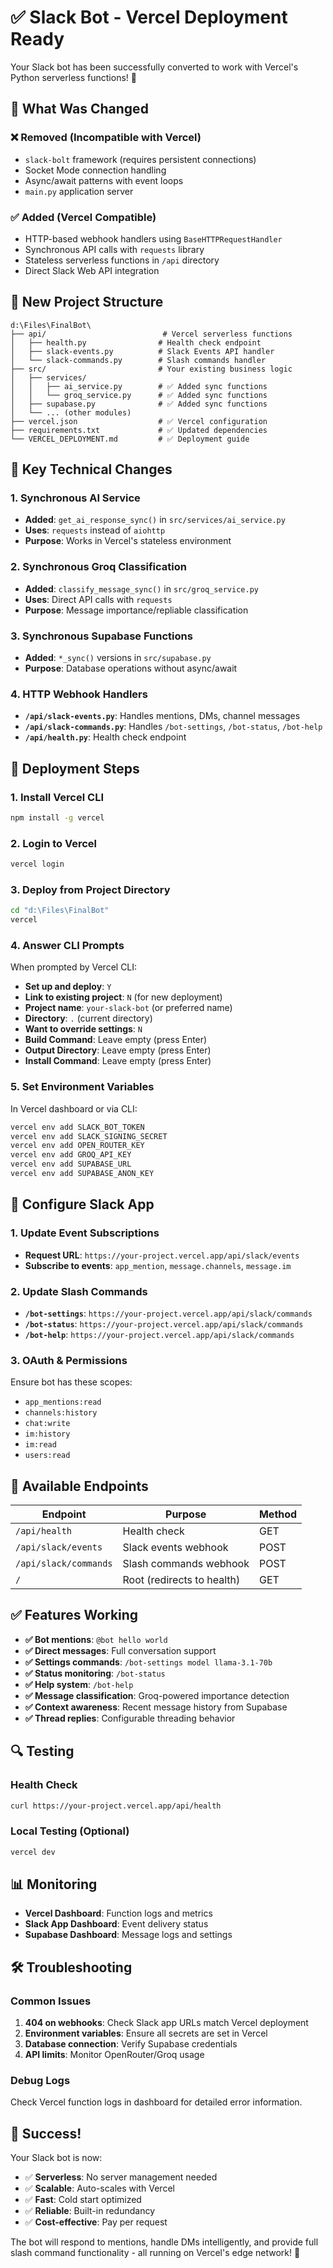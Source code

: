 # ✅ Slack Bot - Vercel Deployment Ready

Your Slack bot has been successfully converted to work with Vercel's Python serverless functions! 🎉

## 🔄 What Was Changed

### ❌ Removed (Incompatible with Vercel)
- `slack-bolt` framework (requires persistent connections)
- Socket Mode connection handling
- Async/await patterns with event loops
- `main.py` application server

### ✅ Added (Vercel Compatible)
- HTTP-based webhook handlers using `BaseHTTPRequestHandler`
- Synchronous API calls with `requests` library
- Stateless serverless functions in `/api` directory
- Direct Slack Web API integration

## 📁 New Project Structure

```
d:\Files\FinalBot\
├── api/                          # Vercel serverless functions
│   ├── health.py                # Health check endpoint
│   ├── slack-events.py          # Slack Events API handler  
│   └── slack-commands.py        # Slash commands handler
├── src/                         # Your existing business logic
│   ├── services/
│   │   ├── ai_service.py        # ✅ Added sync functions
│   │   └── groq_service.py      # ✅ Added sync functions
│   ├── supabase.py              # ✅ Added sync functions
│   └── ... (other modules)
├── vercel.json                  # ✅ Vercel configuration
├── requirements.txt             # ✅ Updated dependencies
└── VERCEL_DEPLOYMENT.md         # ✅ Deployment guide
```

## 🔧 Key Technical Changes

### 1. Synchronous AI Service
- **Added**: `get_ai_response_sync()` in `src/services/ai_service.py`
- **Uses**: `requests` instead of `aiohttp`
- **Purpose**: Works in Vercel's stateless environment

### 2. Synchronous Groq Classification  
- **Added**: `classify_message_sync()` in `src/groq_service.py`
- **Uses**: Direct API calls with `requests`
- **Purpose**: Message importance/repliable classification

### 3. Synchronous Supabase Functions
- **Added**: `*_sync()` versions in `src/supabase.py`
- **Purpose**: Database operations without async/await

### 4. HTTP Webhook Handlers
- **`/api/slack-events.py`**: Handles mentions, DMs, channel messages
- **`/api/slack-commands.py`**: Handles `/bot-settings`, `/bot-status`, `/bot-help`
- **`/api/health.py`**: Health check endpoint

## 🚀 Deployment Steps

### 1. Install Vercel CLI
```bash
npm install -g vercel
```

### 2. Login to Vercel
```bash
vercel login
```

### 3. Deploy from Project Directory
```bash
cd "d:\Files\FinalBot"
vercel
```

### 4. Answer CLI Prompts
When prompted by Vercel CLI:
- **Set up and deploy**: `Y`
- **Link to existing project**: `N` (for new deployment)
- **Project name**: `your-slack-bot` (or preferred name)
- **Directory**: `.` (current directory)
- **Want to override settings**: `N`
- **Build Command**: Leave empty (press Enter)
- **Output Directory**: Leave empty (press Enter)
- **Install Command**: Leave empty (press Enter)

### 5. Set Environment Variables
In Vercel dashboard or via CLI:
```bash
vercel env add SLACK_BOT_TOKEN
vercel env add SLACK_SIGNING_SECRET  
vercel env add OPEN_ROUTER_KEY
vercel env add GROQ_API_KEY
vercel env add SUPABASE_URL
vercel env add SUPABASE_ANON_KEY
```

## 🔗 Configure Slack App

### 1. Update Event Subscriptions
- **Request URL**: `https://your-project.vercel.app/api/slack/events`
- **Subscribe to events**: `app_mention`, `message.channels`, `message.im`

### 2. Update Slash Commands
- **`/bot-settings`**: `https://your-project.vercel.app/api/slack/commands`
- **`/bot-status`**: `https://your-project.vercel.app/api/slack/commands`
- **`/bot-help`**: `https://your-project.vercel.app/api/slack/commands`

### 3. OAuth & Permissions
Ensure bot has these scopes:
- `app_mentions:read`
- `channels:history`
- `chat:write`
- `im:history`
- `im:read`
- `users:read`

## 🎯 Available Endpoints

| Endpoint | Purpose | Method |
|----------|---------|---------|
| `/api/health` | Health check | GET |
| `/api/slack/events` | Slack events webhook | POST |
| `/api/slack/commands` | Slash commands webhook | POST |
| `/` | Root (redirects to health) | GET |

## ✅ Features Working

- **✅ Bot mentions**: `@bot hello world`
- **✅ Direct messages**: Full conversation support
- **✅ Settings commands**: `/bot-settings model llama-3.1-70b`
- **✅ Status monitoring**: `/bot-status`
- **✅ Help system**: `/bot-help`
- **✅ Message classification**: Groq-powered importance detection
- **✅ Context awareness**: Recent message history from Supabase
- **✅ Thread replies**: Configurable threading behavior

## 🔍 Testing

### Health Check
```bash
curl https://your-project.vercel.app/api/health
```

### Local Testing (Optional)
```bash
vercel dev
```

## 📊 Monitoring

- **Vercel Dashboard**: Function logs and metrics
- **Slack App Dashboard**: Event delivery status
- **Supabase Dashboard**: Message logs and settings

## 🛠️ Troubleshooting

### Common Issues
1. **404 on webhooks**: Check Slack app URLs match Vercel deployment
2. **Environment variables**: Ensure all secrets are set in Vercel
3. **Database connection**: Verify Supabase credentials
4. **API limits**: Monitor OpenRouter/Groq usage

### Debug Logs
Check Vercel function logs in dashboard for detailed error information.

## 🎉 Success!

Your Slack bot is now:
- ✅ **Serverless**: No server management needed
- ✅ **Scalable**: Auto-scales with Vercel
- ✅ **Fast**: Cold start optimized
- ✅ **Reliable**: Built-in redundancy
- ✅ **Cost-effective**: Pay per request

The bot will respond to mentions, handle DMs intelligently, and provide full slash command functionality - all running on Vercel's edge network! 🚀
